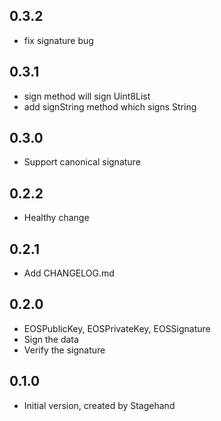 ## 0.3.2

- fix signature bug

## 0.3.1

- sign method will sign Uint8List
- add signString method which signs String

## 0.3.0

- Support canonical signature

## 0.2.2

- Healthy change

## 0.2.1

- Add CHANGELOG.md

## 0.2.0

- EOSPublicKey, EOSPrivateKey, EOSSignature
- Sign the data
- Verify the signature

## 0.1.0

- Initial version, created by Stagehand
